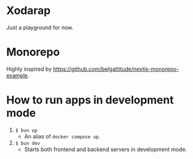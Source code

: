 # Xodarap
Just a playground for now.

# Monorepo
Highly inspired by https://github.com/belgattitude/nextjs-monorepo-example.

# How to run apps in development mode
1. `$ bun up`
    - An alias of `docker compose up`.
1. `$ bun dev`
    - Starts both frontend and backend servers in development mode.

